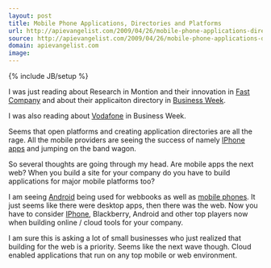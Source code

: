```yaml
---
layout: post
title: Mobile Phone Applications, Directories and Platforms
url: http://apievangelist.com/2009/04/26/mobile-phone-applications-directories-and-platforms/
source: http://apievangelist.com/2009/04/26/mobile-phone-applications-directories-and-platforms/
domain: apievangelist.com
image: 
---
```

{% include JB/setup %}<p>I was just reading about Research in Montion and their innovation in <a class="zem_slink" title="Fast Company (magazine)" rel="homepage" href="http://www.fastcompany.com">Fast Company</a> and about their applicaiton directory in <a class="zem_slink" title="BusinessWeek" rel="homepage" href="http://www.businessweek.com/">Business Week</a>.<p></p>
I was also reading about <a class="zem_slink" title="Vodafone" rel="homepage" href="http://www.vodafone.com/">Vodafone</a> in Business Week.<p></p>
Seems that open platforms and creating application directories are all the rage. All the mobile providers are seeing the success of namely <a class="zem_slink" title="List of iPhone applications" rel="wikipedia" href="http://en.wikipedia.org/wiki/List_of_iPhone_applications">IPhone apps</a> and jumping on the band wagon.<p></p>
So several thoughts are going through my head. Are mobile apps the next web? When you build a site for your company do you have to build applications for major mobile platforms too?<p></p>
I am seeing <a class="zem_slink" title="Android" rel="homepage" href="http://code.google.com/android/">Android</a> being used for webbooks as well as <a class="zem_slink" title="Mobile phone" rel="wikipedia" href="http://en.wikipedia.org/wiki/Mobile_phone">mobile phones</a>. It just seems like there were desktop apps, then there was the web. Now you have to consider <a class="zem_slink" title="IPhone OS" rel="homepage" href="http://developer.apple.com/iphone/">IPhone</a>, Blackberry, Android and other top players now when building online / cloud tools for your company.<p></p>
I am sure this is asking a lot of small businesses who just realized that building for the web is a priority. Seems like the next wave though. Cloud enabled applications that run on any top mobile or web environment.
</p>
